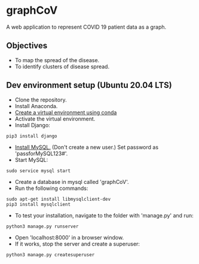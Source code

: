 # graphCoV

A web application to represent COVID 19 patient data as a graph.

## Objectives

* To map the spread of the disease.
* To identify clusters of disease spread.

## Dev environment setup (Ubuntu 20.04 LTS)

* Clone the repository.
* Install Anaconda.
* [Create a virtual environment using conda](https://docs.conda.io/projects/conda/en/latest/user-guide/tasks/manage-environments.html)
* Activate the virtual environment.
* Install Django:
```
pip3 install django
```
* [Install MySQL.](https://linuxconfig.org/install-mysql-on-ubuntu-20-04-lts-linux) (Don't create a new user.) Set password as 'passforMySQL123#'.
* Start MySQL:
```
sudo service mysql start
```
* Create a database in mysql called 'graphCoV'.
* Run the following commands:
```
sudo apt-get install libmysqlclient-dev
pip3 install mysqlclient
```
* To test your installation, navigate to the folder with 'manage.py' and run:
```
python3 manage.py runserver
```
* Open 'localhost:8000' in a browser window.
* If it works, stop the server and create a superuser:
```
python3 manage.py createsuperuser
```

